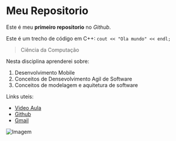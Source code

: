 # Meu Repositorio
Este é meu **primeiro repositorio** no *Github*.

Este é um trecho de código em C++:
`cout << "Ola mundo" << endl;`

> Ciência da Computação

Nesta disciplina aprenderei sobre:
1. Desenvolvimento Mobile
2. Conceitos de Densevolvimento Agil de Software
3. Conceitos de modelagem e aquitetura de software

Links uteis:

* [Video Aula](https://www.youtube.com/watch?v=m23SzvELfg4)
* [Github](https://github.com/FilipeOVB)
* [Gmail](https://mail.google.com/)

![Imagem](https://p.turbosquid.com/ts-thumb/OH/0A9fga/oC/rr_0000/jpg/1614949029/1920x1080/fit_q99/ecf2012242f282c63b73d88468968a6dd66683c4/rr_0000.jpg)


